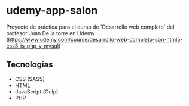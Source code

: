 # udemy-app-salon
Proyecto de práctica para el curso de 'Desarrollo web completo' del profesor Juan De la torre en Udemy (https://www.udemy.com/course/desarrollo-web-completo-con-html5-css3-js-php-y-mysql)

## Tecnologías
* CSS (SASS)
* HTML
* JavaScript (Gulp)
* PHP
